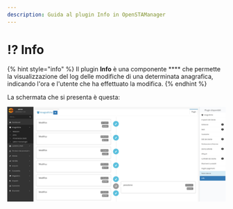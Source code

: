 ```yaml
---
description: Guida al plugin Info in OpenSTAManager
---
```


# ⁉ Info

{% hint style="info" %}
Il plugin **Info** è una componente \*\*\*\* che permette la visualizzazione del log delle modifiche di una determinata anagrafica, indicando l'ora e l'utente che ha effettuato la modifica.
{% endhint %}

La schermata che si presenta è questa:

![](<../../../../.gitbook/assets/image (15).png>)
